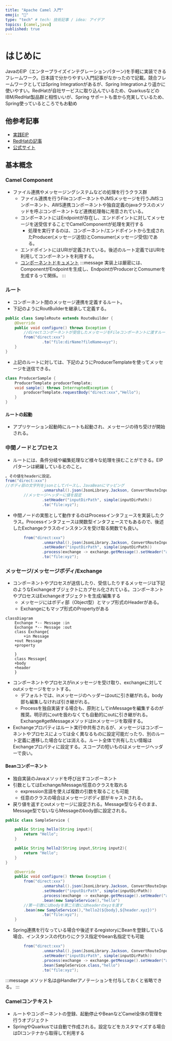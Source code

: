 ```yaml
---
title: "Apache Camel 入門"
emoji: "👋"
type: "tech" # tech: 技術記事 / idea: アイデア
topics: [camel,java]
published: true
---
```


# はじめに
JavaのEIP（エンタープライズインテグレーションパターン)を手軽に実装できるフレームワーク。日本語で分かりやすい入門記事がなかったので記載。競合フレームワークとしてはSpring Integrationがあるが、Spring Integrationより遥かに使いやすい。RedHatが自社サービスに取り込んでいるため、QuarkusなどのIBM/RedHat製品群と相性いいが、Spring サポートも昔から充実しているため、Spring使っているところでもお勧め

## 他参考記事
- [実践EIP](https://docs.google.com/presentation/d/e/2PACX-1vTTmM5Ljx54uwTsywyV0yFJ_ee5ZjsDgFlbZfnqaTN2xcx6ejrjdW9OttmxagLx-GeVQLIIeGMBweKr/pub?slide=id.p)
- [RedHatの記事](https://rheb.hatenablog.com/entry/2022/05/27/191550)
- [公式サイト](https://camel.apache.org/)

## 基本概念

### Camel Component
- ファイル連携やメッセージングシステムなどの処理を行うクラス群
  - ファイル連携を行うFileコンポーネントやJMSメッセージを行うJMSコンポーネント、AWS連携コンポーネントや独自定義のjavaクラスのメソッドを呼ぶコンポーネントなど連携処理毎に用意されている。
  - コンポーネントにはEndpointが存在し、エンドポイントに対してメッセージを送受信することでCamelComponentが処理を実行する
    - 処理を実行するのは、コンポーネント/エンドポイントから生成されたProducer(メッセージ送信)とComsumer(メッセージ受信)である。
  - エンドポイントにはURIが定義されている。後述のルート定義ではURIを利用してコンポーネントを利用する。
  - [コンポーネントドキュメント](https://camel.apache.org/components/3.20.x/index.html)
:::message
実装上は厳密には、ComponentがEndpointを生成し、EndpointがProducerとComsumerを生成するって関係。
:::

### ルート
- コンポーネント間のメッセージ連携を定義するルート。
- 下記のようにRoutBuilderを継承して定義する。
```java
public class SampleRoute extends RouteBuilder {
    @Override
    public void configure() throws Exception {
        //directコンポーネントが受信したメッセージをFileコンポーネントに渡すルートの定義
        from("direct:xxx")
                .to("file:dirName?fileName=xyz");
    }
}
```

- 上記のルートに対しては、下記のようにProducerTemplateを使ってメッセージを送信できる。
```java
class ProducerSample {
    ProducerTemplate producerTemplate;
    void sample() throws InterruptedException {
        producerTemplate.requestBody("direct:xxx","Hello");
    }
}

```
####  ルートの起動
- アプリケーション起動時にルートも起動され、メッセージの待ち受けが開始される。

### 中間ノードとプロセス
- ルートには、条件分岐や編集処理など様々な処理を挟むことができる。EIPパターンは網羅しているとのこと。
```java
。その値をheaderに設定。
from("direct:xxx")
//ボディ部の文字列をjsonとしてパースし、JavaBeanにマッピング
                .unmarshal().json(JsonLibrary.Jackson, ConvertRouteInput.class)
		//メッセージヘッダーに値を設定
                .setHeader("inputDirPath", simple(inputDirPath))
                .to("file:xyz");
```
- 中間ノードの実態として動作するのはProcessインタフェースを実装したクラス。Processインタフェースは関数型インタフェースでもあるので、後述したExchangeクラスのインスタンスを受け取る関数でも良い。
```java
        from("direct:xxx")
                .unmarshal().json(JsonLibrary.Jackson, ConvertRouteInput.class)
                .setHeader("inputDirPath", simple(inputDirPath))
                .process(exchange -> exchange.getMessage().setHeader("abc","aaa"))
                .to("file:xyz");
```


### メッセージ/メッセージボディ/Exchange
- コンポーネントやプロセスが送信したり、受信したりするメッセージは下記のようなExchangeオブジェクトにカプセル化されている。コンポーネントやプロセスはExchangeオブジェクトを生成/編集する
	- メッセージにはボディ部（Object型）とマップ形式のHeaderがある。
	- Exchangeにもマップ形式のPropertyがある
```mermaid
classDiagram
    Exchange *-- Message :in
    Exchange *-- Message :out
    class Exchange{
        +in Message
	+out Message
	+property

    }
    class Message{
	+body
	+header
    }
```

- コンポーネントやプロセスがinメッセージを受け取り、exchangeに対してoutメッセージをセットする。
	- デフォルトでは、inメッセージのヘッダーはoutに引き継がれる。body部も編集しなければ引き継がれる。
	- Processを独自実装する場合も、原則としてinMessageを編集するのが推奨。明示的にoutを扱わなくても自動的にoutに引き継がれる。Exchange#getMessageメソッドはinメッセージを取得する。
- Exchangeプロパティはルート実行中共有されるが、メッセージはコンポーネントやプロセスによっては全く異なるものに設定可能だったり、別のルート定義に遷移した場合などは消える。ルート全体で共有したい情報はExchangeプロパティに設定する。スコープの短いものはメッセージヘッダーで良い。

#### Beanコンポーネント
- 独自実装のJavaメソッドを呼び出すコンポーネント
- 引数としてはExchange/Message/任意のクラスを取れる
	- expression言語を使えば複数の引数を取ることも可能
	- 任意のクラスの場合はメッセージボディ部がキャストされる。
- 戻り値を返すとoutメッセージに設定される。Message型ならそのまま、Message型でないならMessageのbody部に設定される。

```java
public class SampleService {

    public String hello(String input){
        return "Hello";
    }

    public String hello2(String input,String input2){
        return "Hello";
    }
}
```

```java
    @Override
    public void configure() throws Exception {
        from("direct:xxx")
                .unmarshal().json(JsonLibrary.Jackson, ConvertRouteInput.class)
                .setHeader("inputDirPath", simple(inputDirPath))
                .process(exchange -> exchange.getMessage().setHeader("abc","aaa"))
                .bean(new SampleService(),"hello")
		//第一引数にはbodyを第二引数にはheaderのxyzを渡す
		.bean(new SampleService(),"hello2(${body},${header.xyz})")
                .to("file:xyz");
    }
```

- Spring連携を行なっている場合や後述するregistoryにBeanを登録している場合、インスタンスの代わりにクラス指定やbean名指定でも可能
```java
        from("direct:xxx")
                .unmarshal().json(JsonLibrary.Jackson, ConvertRouteInput.class)
                .setHeader("inputDirPath", simple(inputDirPath))
                .process(exchange -> exchange.getMessage().setHeader("abc","aaa"))
                .bean(SampleService.class,"hello")
                .to("file:xyz");
```
:::message
メソッド名は@Handlerアノテーションを付与しておくと省略できる。
:::

### Camelコンテキスト
- ルートやコンポーネントの登録、起動停止やBeanなどCamel全体の管理を行うオブジェクト
- SpringやQuarkusでは自動で作成される。設定などをカスタマイズする場合はDIコンテナから取得して利用する

